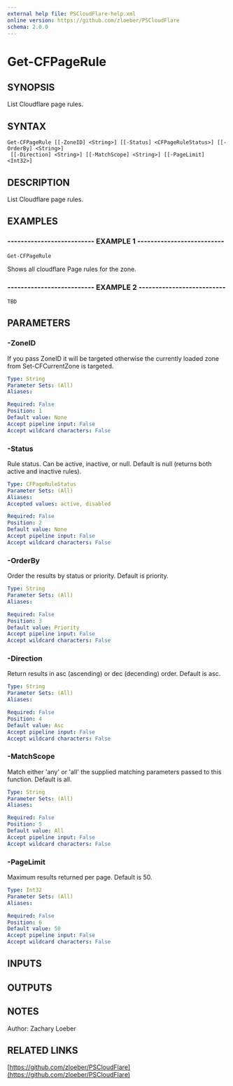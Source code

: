 ```yaml
---
external help file: PSCloudFlare-help.xml
online version: https://github.com/zloeber/PSCloudFlare
schema: 2.0.0
---
```


# Get-CFPageRule

## SYNOPSIS
List Cloudflare page rules.

## SYNTAX

```
Get-CFPageRule [[-ZoneID] <String>] [[-Status] <CFPageRuleStatus>] [[-OrderBy] <String>]
 [[-Direction] <String>] [[-MatchScope] <String>] [[-PageLimit] <Int32>]
```

## DESCRIPTION
List Cloudflare page rules.

## EXAMPLES

### -------------------------- EXAMPLE 1 --------------------------
```
Get-CFPageRule
```

Shows all cloudflare Page rules for the zone.

### -------------------------- EXAMPLE 2 --------------------------
```
TBD
```

## PARAMETERS

### -ZoneID
If you pass ZoneID it will be targeted otherwise the currently loaded zone from Set-CFCurrentZone is targeted.

```yaml
Type: String
Parameter Sets: (All)
Aliases: 

Required: False
Position: 1
Default value: None
Accept pipeline input: False
Accept wildcard characters: False
```

### -Status
Rule status.
Can be active, inactive, or null.
Default is null (returns both active and inactive rules).

```yaml
Type: CFPageRuleStatus
Parameter Sets: (All)
Aliases: 
Accepted values: active, disabled

Required: False
Position: 2
Default value: None
Accept pipeline input: False
Accept wildcard characters: False
```

### -OrderBy
Order the results by status or priority.
Default is priority.

```yaml
Type: String
Parameter Sets: (All)
Aliases: 

Required: False
Position: 3
Default value: Priority
Accept pipeline input: False
Accept wildcard characters: False
```

### -Direction
Return results in asc (ascending) or dec (decending) order.
Default is asc.

```yaml
Type: String
Parameter Sets: (All)
Aliases: 

Required: False
Position: 4
Default value: Asc
Accept pipeline input: False
Accept wildcard characters: False
```

### -MatchScope
Match either 'any' or 'all' the supplied matching parameters passed to this function.
Default is all.

```yaml
Type: String
Parameter Sets: (All)
Aliases: 

Required: False
Position: 5
Default value: All
Accept pipeline input: False
Accept wildcard characters: False
```

### -PageLimit
Maximum results returned per page.
Default is 50.

```yaml
Type: Int32
Parameter Sets: (All)
Aliases: 

Required: False
Position: 6
Default value: 50
Accept pipeline input: False
Accept wildcard characters: False
```

## INPUTS

## OUTPUTS

## NOTES
Author: Zachary Loeber

## RELATED LINKS

[https://github.com/zloeber/PSCloudFlare](https://github.com/zloeber/PSCloudFlare)

